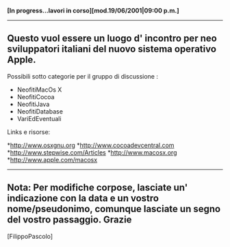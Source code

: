 **[In progress...lavori in corso][mod.19/06/2001|09:00 p.m.]**

----
Questo vuol essere un luogo d' incontro per neo sviluppatori italiani
del nuovo sistema operativo Apple.
----

Possibili sotto categorie per il gruppo di discussione :


* NeofitiMacOs X
* NeofitiCocoa
* NeofitiJava
* NeofitiDatabase
* VariEdEventuali


Links e risorse:

*http://www.osxgnu.org
*http://www.cocoadevcentral.com
*http://www.stepwise.com/Articles
*http://www.macosx.org
*http://www.apple.com/macosx


----
Nota: Per modifiche corpose, lasciate un' indicazione con la data e un vostro nome/pseudonimo, comunque lasciate un segno del vostro passaggio.
Grazie
----
[FilippoPascolo]
